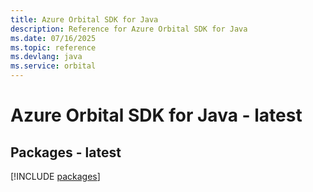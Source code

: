 ```yaml
---
title: Azure Orbital SDK for Java
description: Reference for Azure Orbital SDK for Java
ms.date: 07/16/2025
ms.topic: reference
ms.devlang: java
ms.service: orbital
---
```

# Azure Orbital SDK for Java - latest
## Packages - latest
[!INCLUDE [packages](orbital-index.md)]